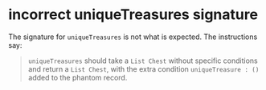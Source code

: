 # incorrect uniqueTreasures signature

The signature for `uniqueTreasures` is not what is expected.
The instructions say:

> `uniqueTreasures` should take a `List Chest` without specific conditions and return a `List Chest`, with the extra condition `uniqueTreasure : ()` added to the phantom record.

